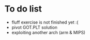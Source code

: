 # To do list

- fluff exercise is not finished yet :(
- pivot GOT.PLT solution
- exploiting another arch (arm & MIPS)
